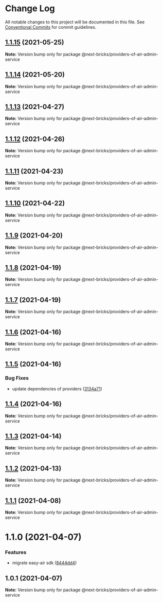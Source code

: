 # Change Log

All notable changes to this project will be documented in this file.
See [Conventional Commits](https://conventionalcommits.org) for commit guidelines.

## [1.1.15](https://github.com/easyops-cn/next-providers/compare/@next-bricks/providers-of-air-admin-service@1.1.14...@next-bricks/providers-of-air-admin-service@1.1.15) (2021-05-25)

**Note:** Version bump only for package @next-bricks/providers-of-air-admin-service

## [1.1.14](https://github.com/easyops-cn/next-providers/compare/@next-bricks/providers-of-air-admin-service@1.1.13...@next-bricks/providers-of-air-admin-service@1.1.14) (2021-05-20)

**Note:** Version bump only for package @next-bricks/providers-of-air-admin-service

## [1.1.13](https://github.com/easyops-cn/next-providers/compare/@next-bricks/providers-of-air-admin-service@1.1.12...@next-bricks/providers-of-air-admin-service@1.1.13) (2021-04-27)

**Note:** Version bump only for package @next-bricks/providers-of-air-admin-service

## [1.1.12](https://github.com/easyops-cn/next-providers/compare/@next-bricks/providers-of-air-admin-service@1.1.11...@next-bricks/providers-of-air-admin-service@1.1.12) (2021-04-26)

**Note:** Version bump only for package @next-bricks/providers-of-air-admin-service

## [1.1.11](https://github.com/easyops-cn/next-providers/compare/@next-bricks/providers-of-air-admin-service@1.1.10...@next-bricks/providers-of-air-admin-service@1.1.11) (2021-04-23)

**Note:** Version bump only for package @next-bricks/providers-of-air-admin-service

## [1.1.10](https://github.com/easyops-cn/next-providers/compare/@next-bricks/providers-of-air-admin-service@1.1.9...@next-bricks/providers-of-air-admin-service@1.1.10) (2021-04-22)

**Note:** Version bump only for package @next-bricks/providers-of-air-admin-service

## [1.1.9](https://github.com/easyops-cn/next-providers/compare/@next-bricks/providers-of-air-admin-service@1.1.8...@next-bricks/providers-of-air-admin-service@1.1.9) (2021-04-20)

**Note:** Version bump only for package @next-bricks/providers-of-air-admin-service

## [1.1.8](https://github.com/easyops-cn/next-providers/compare/@next-bricks/providers-of-air-admin-service@1.1.7...@next-bricks/providers-of-air-admin-service@1.1.8) (2021-04-19)

**Note:** Version bump only for package @next-bricks/providers-of-air-admin-service

## [1.1.7](https://github.com/easyops-cn/next-providers/compare/@next-bricks/providers-of-air-admin-service@1.1.6...@next-bricks/providers-of-air-admin-service@1.1.7) (2021-04-19)

**Note:** Version bump only for package @next-bricks/providers-of-air-admin-service

## [1.1.6](https://github.com/easyops-cn/next-providers/compare/@next-bricks/providers-of-air-admin-service@1.1.5...@next-bricks/providers-of-air-admin-service@1.1.6) (2021-04-16)

**Note:** Version bump only for package @next-bricks/providers-of-air-admin-service

## [1.1.5](https://github.com/easyops-cn/next-providers/compare/@next-bricks/providers-of-air-admin-service@1.1.4...@next-bricks/providers-of-air-admin-service@1.1.5) (2021-04-16)

### Bug Fixes

- update dependencies of providers ([3134a71](https://github.com/easyops-cn/next-providers/commit/3134a71758f1ec4e9a0b5423e3f78d39e46bb196))

## [1.1.4](https://github.com/easyops-cn/next-providers/compare/@next-bricks/providers-of-air-admin-service@1.1.3...@next-bricks/providers-of-air-admin-service@1.1.4) (2021-04-16)

**Note:** Version bump only for package @next-bricks/providers-of-air-admin-service

## [1.1.3](https://github.com/easyops-cn/next-providers/compare/@next-bricks/providers-of-air-admin-service@1.1.2...@next-bricks/providers-of-air-admin-service@1.1.3) (2021-04-14)

**Note:** Version bump only for package @next-bricks/providers-of-air-admin-service

## [1.1.2](https://github.com/easyops-cn/next-providers/compare/@next-bricks/providers-of-air-admin-service@1.1.1...@next-bricks/providers-of-air-admin-service@1.1.2) (2021-04-13)

**Note:** Version bump only for package @next-bricks/providers-of-air-admin-service

## [1.1.1](https://github.com/easyops-cn/next-providers/compare/@next-bricks/providers-of-air-admin-service@1.1.0...@next-bricks/providers-of-air-admin-service@1.1.1) (2021-04-08)

**Note:** Version bump only for package @next-bricks/providers-of-air-admin-service

# 1.1.0 (2021-04-07)

### Features

- migrate easy-air sdk ([8444dd4](https://github.com/easyops-cn/next-providers/commit/8444dd49781a24e06d34d1b2581299030978e1c9))

## 1.0.1 (2021-04-07)

**Note:** Version bump only for package @next-bricks/providers-of-air-admin-service
